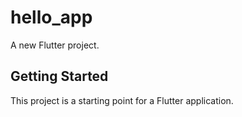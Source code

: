 # hello_app

A new Flutter project.

## Getting Started

This project is a starting point for a Flutter application.


